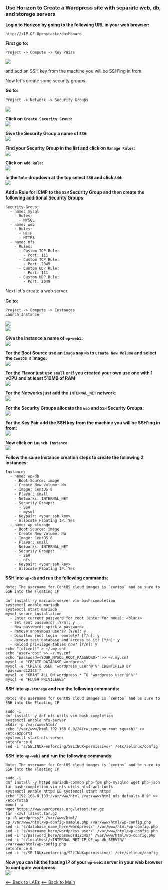 ### Use Horizon to Create a Wordpress site with separate web, db, and storage servers

**Login to Horizon by going to the following URL in your web browser:**
```
http://<IP_OF_Openstack>/dashboard
```

**First go to:**
```
Project -> Compute -> Key Pairs
```

![](screenshots/1.png)

and add an SSH key from the machine you will be SSH'ing in from

Now let's create some security groups.

**Go to:**
```
Project -> Network -> Security Groups
```
![](screenshots/2.png)

**Click on `Create Security Group`:**  
![](screenshots/3.png)  
  
**Give the Security Group a name of `SSH`:**  
![](screenshots/4.png)  
  
**Find your Security Group in the list and click on `Manage Rules`:**  
![](screenshots/5.png)  
  
**Click on `Add Rule`:**  
![](screenshots/6.png)  
  
**In the `Rule` dropdown at the top select `SSH` and click `Add`:**  
![](screenshots/7.png)  
  
**Add a Rule for ICMP to the `SSH` Security Group and then create the following additional Security Groups:**  
```
Security-Group:
  - name: mysql
    - Rules:
      - MYSQL
  - name: web
    - Rules:
      - HTTP
      - HTTPS
  - name: nfs
    - Rules:
      - Custom TCP Rule:
        - Port: 111
      - Custom TCP Rule:
        - Port: 2049
      - Custom UDP Rule:
        - Port: 111
      - Custom UDP Rule:
        - Port: 2049
```
  
Next let's create a web server.  
  
**Go to:**  
```
Project -> Compute -> Instances
Launch Instance
```
  
![](screenshots/8.png)  
![](screenshots/9.png)  
  
**Give the Instance a name of `wp-web1`:**  
![](screenshots/10.png)  
  
**For the Boot Source use an `image` say `No` to `Create New Volume` and select the `CentOS 8` image:**  
![](screenshots/11.png)  
  
**For the Flavor just use `small` or if you created your own use one with 1 vCPU and at least 512MB of RAM:**  
![](screenshots/12.png)  
  
**For the Networks just add the `INTERNAL_NET` network:**  
![](screenshots/13.png)  
  
**For the Security Groups allocate the `web` and `SSH` Security Groups:**  
![](screenshots/14.png)  
  
**For the Key Pair add the SSH key from the machine you will be SSH'ing in from:**  
![](screenshots/15.png)  
  
**Now click on `Launch Instance`:**  
![](screenshots/16.png)  
  
**Follow the same Instance creation steps to create the following 2 instances:**  
```
Instance:
  - name: wp-db
    - Boot Source: image
    - Create New Volume: No
    - Image: CentOS 8
    - Flavor: small
    - Networks: INTERNAL_NET
    - Security Groups:
      - SSH
      - mysql
    - Keypair: <your_ssh_key>
    - Allocate Floating IP: Yes
  - name: wp-storage
    - Boot Source: image
    - Create New Volume: No
    - Image: CentOS 8
    - Flavor: small
    - Networks: INTERNAL_NET
    - Security Groups:
      - SSH
      - nfs
    - Keypair: <your_ssh_key>
    - Allocate Floating IP: Yes
```
  
**SSH into `wp-db` and run the following commands:**  
```
Note: The username for CentOS cloud images is `centos` and be sure to SSH into the Floating IP
```
```
dnf install -y mariadb-server vim bash-completion
systemctl enable mariadb
systemctl start mariadb
mysql_secure_installation
  - Enter current password for root (enter for none): <blank>
  - Set root password? [Y/n]: y
  - New password: <pick_a_password>
  - Remove anonymous users? [Y/n]: y
  - Disallow root login remotely? [Y/n]: y
  - Remove test database and access to it? [Y/n]: y
  - Reload privilege tables now? [Y/n]: y
echo "[client]" > ~/.my.cnf
echo "user=root" >> ~/.my.cnf
echo "password=<YOUR_MYSQL_ROOT_PASSWORD>" >> ~/.my.cnf
mysql -e "CREATE DATABASE wordpress"
mysql -e "CREATE USER 'wordpress_user'@'%' IDENTIFIED BY 'password12345'"
mysql -e "GRANT ALL ON wordpress.* TO 'wordpress_user'@'%'"
mysql -e "FLUSH PRIVILEGES"
```
  
**SSH into `wp-storage` and run the following commands:**  
```
Note: The username for CentOS cloud images is `centos` and be sure to SSH into the Floating IP
```
```
sudo -i
dnf install -y dnf nfs-utils vim bash-completion
systemctl enable nfs-server
mkdir -p /var/www/html/
echo "/var/www/html 192.168.0.0/24(rw,sync,no_root_squash)" >> /etc/exports
systemctl start nfs-server
setenforce 0
sed -i 's/SELINUX=enforcing/SELINUX=permissive/' /etc/selinux/config
```
  
**SSH into `wp-web1` and run the following commands:**  
```
Note: The username for CentOS cloud images is `centos` and be sure to SSH into the Floating IP
```
```
sudo -i
dnf install -y httpd mariadb-common php-fpm php-mysqlnd wget php-json tar bash-completion vim nfs-utils nfs4-acl-tools
systemctl enable httpd && systemctl start httpd
echo "192.168.0.189:/var/www/html /var/www/html nfs defaults 0 0" >> /etc/fstab
mount -a
wget https://www.wordpress.org/latest.tar.gz
tar -xzvf latest.tar.gz
cp -R wordpress/* /var/www/html/
cp /var/www/html/wp-config-sample.php /var/www/html/wp-config.php
sed -i 's/database_name_here/wordpress/' /var/www/html/wp-config.php
sed -i 's/username_here/wordpress_user/' /var/www/html/wp-config.php
sed -i 's/password_here/password12345/' /var/www/html/wp-config.php
sed -i 's/localhost/<INTERNAL_NET_IP_OF_wp-db_SERVER/' /var/www/html/wp-config.php
setenforce 0
sed -i 's/SELINUX=enforcing/SELINUX=permissive/' /etc/selinux/config
```
  
**Now you can hit the floating IP of your `wp-web1` server in your web browser to configure wordpress:**  
![](screenshots/19.png)  
  


[<-- Back to LABs](../README.md)
[<-- Back to Main](../../README.md)
